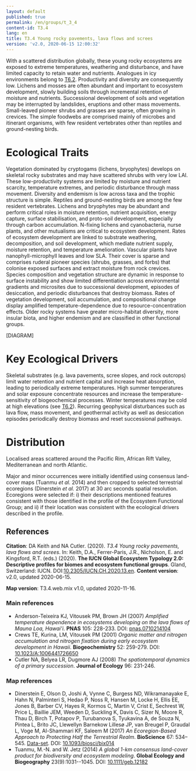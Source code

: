 ```yaml
---
layout: default
published: true
permalink: /en/groups/t_3_4
content-id: T3.4
lang: en
title: T3.4 Young rocky pavements, lava flows and screes
version: 'v2.0, 2020-06-15 12:00:32'
---
```


With a scattered distribution globally, these young rocky ecosystems are exposed to extreme temperatures, weathering and disturbance, and have limited capacity to retain water and nutrients. Analogues in icy environments belong to [T6.2](/explore/groups/T6.2). Productivity and diversity are consequently low. Lichens and mosses are often abundant and important to ecosystem development, slowly building soils through incremental retention of moisture and nutrients. Successional development of soils and vegetation may be interrupted by landslides, eruptions and other mass movements. Small-leaved pioneer shrubs and grasses are sparse, often growing in crevices. The simple foodwebs are comprised mainly of microbes and itinerant organisms, with few resident vertebrates other than reptiles and ground-nesting birds.

# Ecological Traits
 
Vegetation dominated by cryptogams (lichens, bryophytes) develops on skeletal rocky substrates and may have scattered shrubs with very low LAI. These low-productivity systems are limited by moisture and nutrient scarcity, temperature extremes, and periodic disturbance through mass movement. Diversity and endemism is low across taxa and the trophic structure is simple. Reptiles and ground-nesting birds are among the few resident vertebrates. Lichens and bryophytes may be abundant and perform critical roles in moisture retention, nutrient acquisition, energy capture, surface stabilisation, and proto-soil development, especially through carbon accumulation. N-fixing lichens and cyanobacteria, nurse plants, and other mutualisms are critical to ecosystem development. Rates of ecosystem development are linked to substrate weathering, decomposition, and soil development, which mediate nutrient supply, moisture retention, and temperature amelioration. Vascular plants have nanophyll-microphyll leaves and low SLA. Their cover is sparse and comprises ruderal pioneer species (shrubs, grasses, and forbs) that colonise exposed surfaces and extract moisture from rock crevices. Species composition and vegetation structure are dynamic in response to surface instability and show limited differentiation across environmental gradients and microsites due to successional development, episodes of desiccation, and periodic disturbances that destroy biomass. Rates of vegetation development, soil accumulation, and compositional change display amplified temperature-dependence due to resource-concentration effects. Older rocky systems have greater micro-habitat diversity, more insular biota, and higher endemism and are classified in other functional groups.

[DIAGRAM]

# Key Ecological Drivers
 
Skeletal substrates (e.g. lava pavements, scree slopes, and rock outcrops) limit water retention and nutrient capital and increase heat absorption, leading to periodically extreme temperatures. High summer temperatures and solar exposure concentrate resources and increase the temperature-sensitivity of biogeochemical processes. Winter temperatures may be cold at high elevations (see [T6.2](/explore/groups/T6.2)). Recurring geophysical disturbances such as lava flow, mass movement, and geothermal activity as well as desiccation episodes periodically destroy biomass and reset successional pathways.
 
# Distribution
 
Localised areas scattered around the Pacific Rim, African Rift Valley, Mediterranean and north Atlantic.

Major and minor occurrences were initially identified using consensus land-cover maps (Tuanmu _et al._ 2014) and then cropped to selected terrestrial ecoregions (Dinerstein _et al._ 2017) at 30 arc seconds spatial resolution. Ecoregions were selected if: i) their descriptions mentioned features consistent with those identified in the profile of the Ecosystem Functional Group; and ii) if their location was consistent with the ecological drivers described in the profile.

## References

**Citation**: DA Keith and NA Cutler. (2020). *T3.4 Young rocky pavements, lava flows and screes*. In: Keith, D.A., Ferrer-Paris, J.R., Nicholson, E. and Kingsford, R.T. (eds.) (2020). **The IUCN Global Ecosystem Typology 2.0: Descriptive profiles for biomes and ecosystem functional groups**. Gland, Switzerland: IUCN. DOI:[10.2305/IUCN.CH.2020.13.en](https://doi.org/10.2305/IUCN.CH.2020.13.en).
**Content version**: v2.0, updated 2020-06-15.

**Map version**: T3.4.web.mix v1.0, updated 2020-11-16.

### Main references
* Anderson-Teixeira KJ, Vitousek PM, Brown JH  (2007) *Amplified temperature dependence in ecosystems developing on the lava flows of Mauna Loa, Hawai’i*. **PNAS** 105: 228-233. DOI: [pnas.0710214104](http://doi.org/pnas.0710214104)
* Crews TE, Kurina, LM, Vitousek PM  (2001) *Organic matter and nitrogen accumulation and nitrogen fixation during early ecosystem development in Hawaii*. **Biogeochemistry** 52: 259-279. DOI: [10.1023/A:1006441726650](http://doi.org/10.1023/A:1006441726650)
* Cutler NA, Belyea LR, Dugmore AJ  (2008) *The spatiotemporal dynamics of a primary succession*. **Journal of Ecology** 96: 231-246.

### Map references
* Dinerstein E, Olson D, Joshi A, Vynne C, Burgess ND, Wikramanayake E, Hahn N, Palminteri S, Hedao P, Noss R, Hansen M, Locke H, Ellis EE, Jones B, Barber CV, Hayes R, Kormos C, Martin V, Crist E, Sechrest W, Price L, Baillie JEM, Weeden D, Suckling K, Davis C, Sizer N, Moore R, Thau D, Birch T, Potapov P, Turubanova S, Tyukavina A, de Souza N, Pintea L, Brito JC, Llewellyn Barnekow Lillesø JP, van Breugel P, Graudal L, Voge M, Al-Shammari KF, Saleem M  (2017) *An Ecoregion-Based Approach to Protecting Half the Terrestrial Realm*. **BioScience** 67: 534–545. [Data-set](https://ecoregions2017.appspot.com/). DOI: [10.1093/biosci/bix014](http://doi.org/10.1093/biosci/bix014)
* Tuanmu, M.-N. and W. Jetz (2014) *A global 1-km consensus land-cover product for biodiversity and ecosystem modeling*. **Global Ecology and Biogeography** 23(9):1031--1045. DOI: [10.1111/geb.12182](http://doi.org/10.1111/geb.12182)
